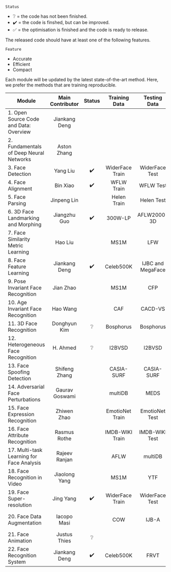 `Status`
* ❔  = the code has not been finished.
* ✔️ = the code is finshed, but can be improved.
* ✅ = the optimisation is finished and the code is ready to release.

The released code should have at least one of the following features. 

`Feature`
* Accurate
* Efficient
* Compact

Each module will be updated by the latest state-of-the-art method. Here, we prefer the methods that are training reproducible.

|   Module           | Main Contributor   | Status  | Training Data    | Testing Data    | Method | Feature|
|--------------------|:------------------:|:-------:|:----------------:|:---------------:|:------:|:------:|
|1. Open Source Code and Data: Overview|Jiankang Deng||||||
|2. Fundamentals of Deep Neural Networks|Aston Zhang||||||
|3. Face Detection|Yang Liu|✔️|WiderFace Train|WiderFace Test|[HAMBox](https://arxiv.org/abs/1912.09231)| Accurate|
|4. Face Alignment|Bin Xiao|✔️|WFLW Train|WFLW Test|[HRNet](https://arxiv.org/abs/1904.04514)|Accurate|
|5. Face Parsing|Jinpeng Lin||Helen Train|Helen Test|[RoI Tanh-Warping](https://arxiv.org/pdf/1906.01342.pdf)|Accurate|
|6. 3D Face Landmarking and Morphing|Jiangzhu Guo|✔️|300W-LP|AFLW2000-3D|[3DDFA](https://arxiv.org/abs/1804.01005)||
|7. Face Similarity Metric Learning|Hao Liu||MS1M|LFW|||
|8. Face Feature Learning|Jiankang Deng|✔️|Celeb500K|IJBC and MegaFace|[ArcFace](https://arxiv.org/abs/1801.07698)|Accurate|
|9. Pose Invariant Face Recognition|Jian Zhao||MS1M|CFP|[DLN](http://openaccess.thecvf.com/content_cvpr_2018/papers/Zhao_Towards_Pose_Invariant_CVPR_2018_paper.pdf)||
|10. Age Invariant Face Recognition|Hao Wang||CAF|CACD-VS|[DAL](http://openaccess.thecvf.com/content_cvpr_2018/papers/Zhao_Towards_Pose_Invariant_CVPR_2018_paper.pdf)||
|11. 3D Face Recognition|Donghyun Kim|❔|Bosphorus|Bosphorus|[Deep 3D](https://arxiv.org/pdf/1703.10714.pdf)||
|12. Heterogeneous Face Recognition|H. Ahmed|❔|I2BVSD|I2BVSD|[Multi-spectral](https://link.springer.com/chapter/10.1007/978-3-319-68195-5_108)||
|13. Face Spoofing Detection|Shifeng Zhang||CASIA-SURF|CASIA-SURF|[Multi-modal Anti-spoofing](http://openaccess.thecvf.com/content_CVPR_2019/papers/Zhang_A_Dataset_and_Benchmark_for_Large-Scale_Multi-Modal_Face_Anti-Spoofing_CVPR_2019_paper.pdf)||
|14. Adversarial Face Perturbations|Gaurav Goswami||multiDB|MEDS|[Adversarial Perturbations](https://link.springer.com/article/10.1007/s11263-019-01160-w#Sec13)||
|15. Face Expression Recognition|Zhiwen Zhao||EmotioNet Train|EmotioNet Test|[Attention](http://openaccess.thecvf.com/content_ECCV_2018/papers/Zhiwen_Shao_Deep_Adaptive_Attention_ECCV_2018_paper.pdf)||
|16. Face Attribute Recognition|Rasmus Rothe||IMDB-WIKI Train|IMDB-WIKI Test|[DEX](https://data.vision.ee.ethz.ch/cvl/publications/papers/articles/eth_biwi_01299.pdf)||
|17. Multi-task Learning for Face Analysis|Rajeev Ranjan||AFLW|multiDB|[HyperFace](https://arxiv.org/pdf/1603.01249.pdf)||
|18. Face Recognition in Video|Jiaolong Yang||MS1M|YTF|[NAN](https://arxiv.org/pdf/1603.05474.pdf)||
|19. Face Super-resolution|Jing Yang|✔️|WiderFace Train|WiderFace Test|[Learn Degradation](http://openaccess.thecvf.com/content_ECCV_2018/papers/Adrian_Bulat_To_learn_image_ECCV_2018_paper.pdf)||
|20. Face Data Augmentation|Iacopo Masi||COW|IJB-A|[Face-Specific Augmentation](https://talhassner.github.io/home/projects/augmented_faces/Masietal_IJCV2019.pdf)||
|21. Face Animation|Justus Thies|❔|||[Face2Face](https://ieeexplore.ieee.org/document/7780631)||
|22. Face Recognition System|Jiankang Deng|✔️|Celeb500K|FRVT|[ArcFace](https://arxiv.org/abs/1801.07698)|Accurate|
